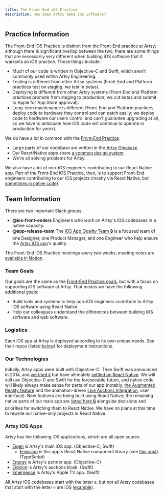 ```yaml
---
title: The Front-End iOS Practice
description: How does Artsy make iOS Software?
---
```


## Practice Information

The Front-End iOS Practice is distinct from the Front-End practice at Artsy; although there is significant overlap
between the two, there are some things that are necessarily very different when building iOS software that it
warrants an iOS practice. Those things include:

- Much of our code is written in Objective-C and Swift, which aren't commonly used within Artsy Engineering.
- Testing is different from other Artsy systems (Front-End and Platform practices test on staging; we test in
  betas).
- Deploying is different from other Artsy systems (Front-End and Platform practices promote from staging to
  production; we cut betas and submit to Apple for App Store approval).
- Long-term maintenance is different (Front-End and Platform practices deploy code to hardware they control and can
  patch easily; we deploy code to hardware our users control and can't guarantee upgrading at all, so we have to
  anticipate how iOS code will continue to operate in production for _years_).

We do have a lot in common with the [Front-End Practice](./front-end.md):

- Large parts of our codebase are written in the [Artsy Omakase](./front-end.md#the-artsy-omakase).
- Our React/Native apps share [a common design system](https://github.com/artsy/palette/).
- We're all solving problems for Artsy.

We also have a lot of non-iOS engineers contributing to our React Native app. Part of the Front-End iOS Practice,
then, is to support Front-End engineers contributing to our iOS projects (mostly via React Native, but
[sometimes in native code](http://artsy.github.io/blog/2018/06/15/cocoapods-keys-react-native/)).

## Team Information

There are two important Slack groups:

- **@ios-front-enders** Engineers who work on Artsy's iOS codebases in a native capacity.
- **@app-release-team** The
  [iOS App Quality Team 🔒](https://www.notion.so/artsy/Artsy-iOS-App-Quality-Team-58b9b55f52484000b9689edd809e7016)
  is a focused team of one Designer, one Product Manager, and one Engineer who help ensure the
  [Artsy iOS app](http://iphone.artsy.net)'s quality.

The Front-End iOS Practice meetings every two weeks; meeting notes are
[available in Notion](https://www.notion.so/artsy/Front-End-iOS-ecc07763bfd04a848c74107dde3ec6dc).

### Team Goals

Our goals are the same as the [Front-End Practice goals](./front-end.md#team-goals), but with a focus on supporting
iOS software at Artsy. That means we have the following additional goals:

- Build tools and systems to help non-iOS engineers contribute to Artsy iOS software using React Native.
- Help our colleagues understand the differences between building iOS software and web software.

### Logistics

Each iOS app at Artsy is deployed according to its own unique needs. See their repos (listed
[below](#artsy-ios-apps)) for deployment instructions.

### Our Technologies

Initially, Artsy apps were built with Objective-C. Then Swift was announced in 2014, and
[we tried it](http://artsy.github.io/blog/2017/02/05/Retrospective-Swift-at-Artsy/) but have ultimately
[settled on React Native](http://artsy.github.io/blog/2018/03/17/two-years-of-react-native/). We will still use
Objective-C and Swift for the foreseeable future, and native code will likely always make sense for parts of our
app (notably, [the Augmented Reality feature](http://artsy.github.io/blog/2018/03/18/ar/) and the animation-driven
[Live Auctions Integration](http://artsy.github.io/blog/2016/08/09/the-tech-behind-live-auction-integration/#The.iOS.native.app:.Eigen),
user interface). New features are being built using React Native; the remaining native parts of our main app are
[listed here 🔒](https://www.notion.so/artsy/Eigen-migration-to-React-Native-54dda83b023b4cb4965a8defdae9687f)
alongside decisions and priorities for switching them to React Native. We have no plans at this time to rewrite our
native-only projects in React Native.

### Artsy iOS Apps

Artsy has the following iOS applications, which are all open source.

- [Eigen](https://github.com/artsy/eigen) is Artsy's main iOS app. (Objective-C, Swift)
  - [Emission](https://github.com/artsy/emission) is this app's React Native component library (see
    [this post](http://artsy.github.io/blog/2018/04/17/making-a-components-pod/)). (TypeScript)
- [Energy](https://github.com/artsy/energy) is Artsy's partner app. (Objective-C)
- [Eidolon](https://github.com/artsy/eidolon) is Artsy's auctions kiosk. (Swift)
- [Emergence](https://github.com/artsy/emergence) is Artsy's Apple TV app. (Swift)

All Artsy iOS codebases start with the letter `e`, but not all Artsy codebases that start with the letter `e` are
iOS ([example](https://github.com/artsy/exchange)).

